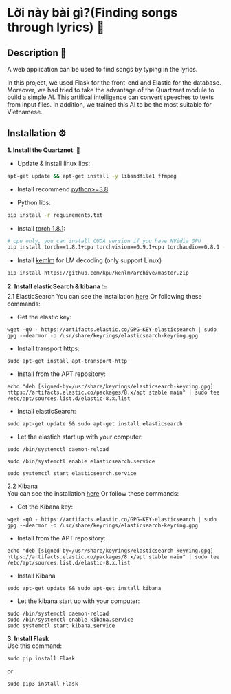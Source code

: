 # **Lời này bài gì?**(Finding songs through lyrics) :musical_note: 

## Description :memo:
A web application can be used to find songs by typing in the lyrics.

In this project, we used Flask for the front-end and Elastic for the database. Moreover, we had tried to take the advantage of the Quartznet module to build a simple AI. This artifical intelligence can convert speeches to texts from input files. In addition, we trained this AI to be the most suitable for Vietnamese.


## Installation :gear:
**1. Install the Quartznet**: :robot: 
+ Update & install linux libs:
```bash
apt-get update && apt-get install -y libsndfile1 ffmpeg
```
+ Install recommend [python>=3.8](https://www.python.org/downloads/release/python-385/)
* Python libs:
```bash
pip install -r requirements.txt
```
+ Install [torch 1.8.1](https://pytorch.org/get-started/previous-versions/#v181):
```bash
# cpu only, you can install CUDA version if you have NVidia GPU
pip install torch==1.8.1+cpu torchvision==0.9.1+cpu torchaudio==0.8.1 -f https://download.pytorch.org/whl/torch_stable.html
```
+ Install [kemlm](https://github.com/kpu/kenlm) for LM decoding (only support Linux) 
```bash
pip install https://github.com/kpu/kenlm/archive/master.zip
```

**2. Install elasticSearch & kibana** :chart_with_downwards_trend:  
  2.1 ElasticSearch 
You can see the installation [here](https://www.elastic.co/guide/en/elasticsearch/reference/current/deb.html)
Or following these commands: 
+ Get the elastic key: 
```
wget -qO - https://artifacts.elastic.co/GPG-KEY-elasticsearch | sudo gpg --dearmor -o /usr/share/keyrings/elasticsearch-keyring.gpg
```
+ Install transport https: 
```
sudo apt-get install apt-transport-http
```
+ Install from the APT repository: 
``` 
echo "deb [signed-by=/usr/share/keyrings/elasticsearch-keyring.gpg] https://artifacts.elastic.co/packages/8.x/apt stable main" | sudo tee /etc/apt/sources.list.d/elastic-8.x.list
``` 
+ Install elasticSearch: 
```
sudo apt-get update && sudo apt-get install elasticsearch
```
+ Let the elastich start up with your computer: 
```
sudo /bin/systemctl daemon-reload

sudo /bin/systemctl enable elasticsearch.service

sudo systemctl start elasticsearch.service
```  
2.2 Kibana  
You can see the installation [here](https://www.elastic.co/guide/en/kibana/8.13/deb.html#deb-repo)
Or follow these commands:
+ Get the Kibana key: 
```
wget -qO - https://artifacts.elastic.co/GPG-KEY-elasticsearch | sudo gpg --dearmor -o /usr/share/keyrings/elasticsearch-keyring.gpg
```

+ Install from the APT repository: 
```
echo "deb [signed-by=/usr/share/keyrings/elasticsearch-keyring.gpg] https://artifacts.elastic.co/packages/8.x/apt stable main" | sudo tee /etc/apt/sources.list.d/elastic-8.x.list
```
+ Install Kibana
``` 
sudo apt-get update && sudo apt-get install kibana
```
+ Let the kibana start up with your computer: 
``` 
sudo /bin/systemctl daemon-reload
sudo /bin/systemctl enable kibana.service
sudo systemctl start kibana.service 
```
**3. Install Flask**   
Use this command: 
```
sudo pip install Flask
```
or 
```
sudo pip3 install Flask 
``` 
